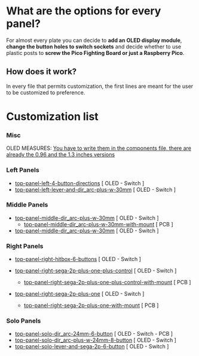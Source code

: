# What are the options for every panel?
For almost every plate you can decide to **add an OLED display module**, **change the button holes to switch sockets** and decide whether to use plastic posts to **screw the Pico Fighting Board or just a Raspberry Pico**.

## How does it work?
In every file that permits customization, the first lines are meant for the user to be customized to preference.

# Customization list 
### Misc
OLED MEASURES: [You have to write them in the components file, there are already the 0.96 and the 1.3 inches versions](docs\src\components.scad)


### Left Panels
- [top-panel-left-4-button-directions](docs\src\top-panel-left-4-button-directions.scad) [ OLED - Switch ]
- [top-panel-left-lever-and-dir_arc-plus-w-30mm](docs\src\top-panel-left-lever-and-dir_arc-plus-w-30mm.scad) [ OLED - Switch ]

### Middle Panels
- [top-panel-middle-dir_arc-plus-w-30mm](docs\src\top-panel-middle-dir_arc-plus-w-30mm.scad) [ OLED - Switch ]
    - [top-panel-middle-dir_arc-plus-w-30mm-with-mount](docs\src\top-panel-middle-dir_arc-plus-w-30mm-with-mount.scad) [ PCB ]
- [top-panel-middle-dir_arc-plus-w-30mm](docs\src\top-panel-middle-dir_arc-plus-w-30mm.scad) [ OLED - Switch ]

### Right Panels
- [top-panel-right-hitbox-6-buttons](docs\src\top-panel-right-hitbox-6-buttons.scad) [ OLED - Switch ]

- [top-panel-right-sega-2p-plus-one-plus-control](docs\src\top-panel-right-sega-2p-plus-one-plus-control.scad) [ OLED - Switch ]
    - [top-panel-right-sega-2p-plus-one-plus-control-with-mount](docs\src\top-panel-right-sega-2p-plus-one-plus-control-with-mount.scad) [ PCB ]

- [top-panel-right-sega-2p-plus-one](docs\src\top-panel-right-sega-2p-plus-one.scad) [ OLED - Switch ]
    - [top-panel-right-sega-2p-plus-one-with-mount](docs\src\top-panel-right-sega-2p-plus-one-with-mount.scad) [ PCB ]

### Solo Panels
- [top-panel-solo-dir_arc-24mm-6-button](docs\src\top-panel-solo-dir_arc-24mm-6-button.scad) [ OLED - Switch - PCB ]
- [top-panel-solo-dir_arc-plus-w-24mm-8-button](docs\src\top-panel-solo-dir_arc-plus-w-24mm-8-button.scad) [ OLED - Switch ]
- [top-panel-solo-lever-and-sega-2p-6-button](docs\src\top-panel-solo-lever-and-sega-2p-6-button.scad) [ OLED - Switch ]

